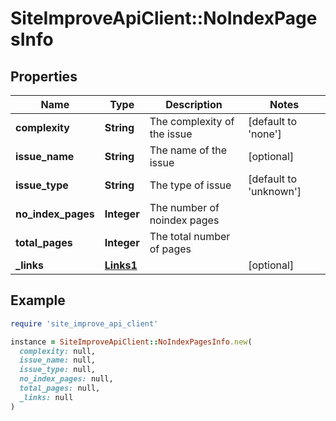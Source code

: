 # SiteImproveApiClient::NoIndexPagesInfo

## Properties

| Name | Type | Description | Notes |
| ---- | ---- | ----------- | ----- |
| **complexity** | **String** | The complexity of the issue | [default to &#39;none&#39;] |
| **issue_name** | **String** | The name of the issue | [optional] |
| **issue_type** | **String** | The type of issue | [default to &#39;unknown&#39;] |
| **no_index_pages** | **Integer** | The number of noindex pages |  |
| **total_pages** | **Integer** | The total number of pages |  |
| **_links** | [**Links1**](Links1.md) |  | [optional] |

## Example

```ruby
require 'site_improve_api_client'

instance = SiteImproveApiClient::NoIndexPagesInfo.new(
  complexity: null,
  issue_name: null,
  issue_type: null,
  no_index_pages: null,
  total_pages: null,
  _links: null
)
```

